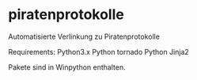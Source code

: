 piratenprotokolle
=================

Automatisierte Verlinkung zu Piratenprotokolle


Requirements:
 Python3.x
 Python tornado
 Python Jinja2


Pakete sind in Winpython enthalten.


 
